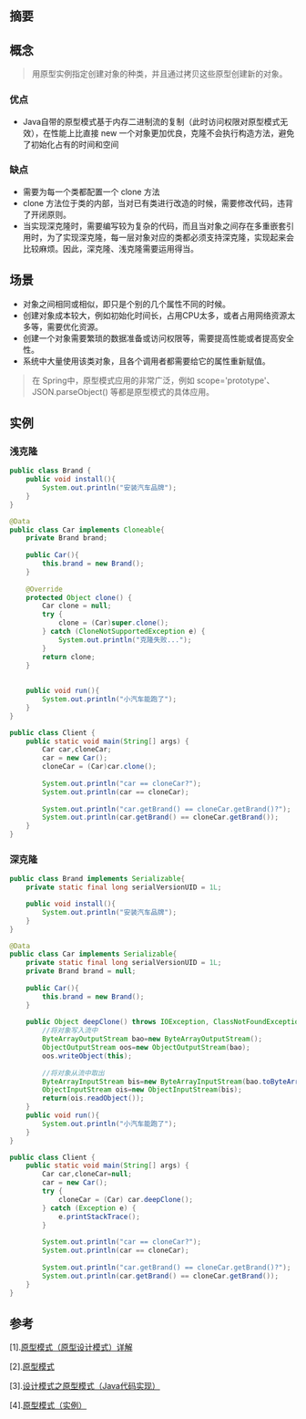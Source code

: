 ## 摘要



## 概念

> 用原型实例指定创建对象的种类，并且通过拷贝这些原型创建新的对象。 

### 优点

* Java自带的原型模式基于内存二进制流的复制（此时访问权限对原型模式无效），在性能上比直接 new 一个对象更加优良，克隆不会执行构造方法，避免了初始化占有的时间和空间 

### 缺点

* 需要为每一个类都配置一个 clone 方法
* clone 方法位于类的内部，当对已有类进行改造的时候，需要修改代码，违背了开闭原则。
* 当实现深克隆时，需要编写较为复杂的代码，而且当对象之间存在多重嵌套引用时，为了实现深克隆，每一层对象对应的类都必须支持深克隆，实现起来会比较麻烦。因此，深克隆、浅克隆需要运用得当。

## 场景

- 对象之间相同或相似，即只是个别的几个属性不同的时候。
- 创建对象成本较大，例如初始化时间长，占用CPU太多，或者占用网络资源太多等，需要优化资源。
- 创建一个对象需要繁琐的数据准备或访问权限等，需要提高性能或者提高安全性。
- 系统中大量使用该类对象，且各个调用者都需要给它的属性重新赋值。

> 在 Spring中，原型模式应用的非常广泛，例如 scope='prototype'、JSON.parseObject() 等都是原型模式的具体应用。

## 实例

### 浅克隆

```java
public class Brand {
	public void install(){
		System.out.println("安装汽车品牌");
	}
}
```

```java
@Data
public class Car implements Cloneable{
	private Brand brand;
	
	public Car(){
		this.brand = new Brand();
	}
	
	@Override
	protected Object clone() {
		Car clone = null;
		try {
			clone = (Car)super.clone();
		} catch (CloneNotSupportedException e) {
			System.out.println("克隆失败...");
		}
		return clone;
	}
	
	
	public void run(){
		System.out.println("小汽车能跑了");
	}
}

```

```java
public class Client {
	public static void main(String[] args) {
		Car car,cloneCar;
		car = new Car();
		cloneCar = (Car)car.clone();
		
		System.out.println("car == cloneCar?");
		System.out.println(car == cloneCar);
		
		System.out.println("car.getBrand() == cloneCar.getBrand()?");
		System.out.println(car.getBrand() == cloneCar.getBrand());
	}
}

```

### 深克隆

```java
public class Brand implements Serializable{
	private static final long serialVersionUID = 1L;

	public void install(){
		System.out.println("安装汽车品牌");
	}
}

```

```java
@Data
public class Car implements Serializable{
	private static final long serialVersionUID = 1L;
	private Brand brand = null;
	
	public Car(){
		this.brand = new Brand();
	}
	
	public Object deepClone() throws IOException, ClassNotFoundException{
		//将对象写入流中
		ByteArrayOutputStream bao=new ByteArrayOutputStream();
		ObjectOutputStream oos=new ObjectOutputStream(bao);
		oos.writeObject(this);
				
		//将对象从流中取出
		ByteArrayInputStream bis=new ByteArrayInputStream(bao.toByteArray());
		ObjectInputStream ois=new ObjectInputStream(bis);
		return(ois.readObject());
	}
	public void run(){
		System.out.println("小汽车能跑了");
	}
}

```

```java
public class Client {
	public static void main(String[] args) {
		Car car,cloneCar=null;
		car = new Car();
		try {
			cloneCar = (Car) car.deepClone();
		} catch (Exception e) {
			e.printStackTrace();
		}
		
		System.out.println("car == cloneCar?");
		System.out.println(car == cloneCar);
		
		System.out.println("car.getBrand() == cloneCar.getBrand()?");
		System.out.println(car.getBrand() == cloneCar.getBrand());
	}
}
```



## 参考

[1].[原型模式（原型设计模式）详解](http://c.biancheng.net/view/1343.html)

[2].[原型模式](https://www.runoob.com/design-pattern/prototype-pattern.html)

[3].[设计模式之原型模式（Java代码实现）](https://baijiahao.baidu.com/s?id=1639108556663038986&wfr=spider&for=pc)

[4].[原型模式（实例）](https://blog.csdn.net/qq_44889069/article/details/106151467)



